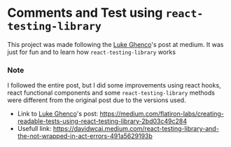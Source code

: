 # Comments and Test using `react-testing-library`

This project was made following the [Luke Ghenco](https://twitter.com/lukeghenco)'s post at medium. It was just for fun and to learn how `react-testing-library` works

### Note
I followed the entire post, but I did some improvements using react hooks, react functional components and some `react-testing-library` methods were different from the original post due to the versions used.

- Link to [Luke Ghenco](https://twitter.com/lukeghenco)'s post: https://medium.com/flatiron-labs/creating-readable-tests-using-react-testing-library-2bd03c49c284
- Usefull link: https://davidwcai.medium.com/react-testing-library-and-the-not-wrapped-in-act-errors-491a5629193b
